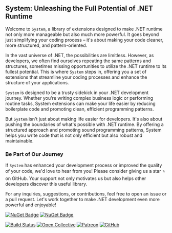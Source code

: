 ## System: Unleashing the Full Potential of .NET Runtime

Welcome to `System`, a library of extensions designed to make .NET runtime not only more manageable but also much more
powerful.
It goes beyond just simplifying your coding process – it's about making your code cleaner, more structured, and
pattern-oriented.

In the vast universe of .NET, the possibilities are limitless.
However, as developers, we often find ourselves repeating the same patterns and structures, sometimes missing
opportunities to utilize the .NET runtime to its fullest potential.
This is where `System` steps in, offering you a set of extensions that streamline your coding processes and enhance the
structure of your applications.

`System` is designed to be a trusty sidekick in your .NET development journey.
Whether you're writing complex business logic or performing routine tasks, System extensions can make your life easier
by reducing boilerplate code and promoting clean, efficient programming patterns.

But `System` isn't just about making life easier for developers. It's also about pushing the boundaries of what's
possible with .NET runtime.
By offering a structured approach and promoting sound programming patterns, System helps you write code that is not only
efficient but also robust and maintainable.

### Be Part of Our Journey

If `System` has enhanced your development process or improved the quality of your code, we'd love to hear from you!
Please consider giving us a star ⭐ on GitHub.
Your support not only motivates us but also helps other developers discover this useful library.

For any inquiries, suggestions, or contributions, feel free to open an issue or a pull request.
Let's work together to make .NET development even more powerful and enjoyable!

[![NuGet Badge](https://buildstats.info/nuget/wangkanai.system)](https://www.nuget.org/packages/wangkanai.system)
[![NuGet Badge](https://buildstats.info/nuget/wangkanai.system?includePreReleases=true)](https://www.nuget.org/packages/wangkanai.system)

[![Build Status](https://dev.azure.com/wangkanai/GitHub/_apis/build/status/wangkanai?branchName=main)](https://dev.azure.com/wangkanai/GitHub/_build/latest?definitionId=20&branchName=main)
[![Open Collective](https://img.shields.io/badge/open%20collective-support%20me-3385FF.svg)](https://opencollective.com/wangkanai)
[![Patreon](https://img.shields.io/badge/patreon-support%20me-d9643a.svg)](https://www.patreon.com/wangkanai)
[![GitHub](https://img.shields.io/github/license/wangkanai/wangkanai)](https://github.com/wangkanai/wangkanai/blob/main/LICENSE)

